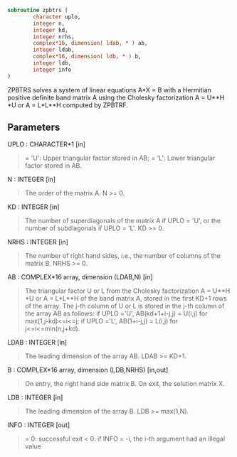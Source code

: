 ```fortran
subroutine zpbtrs (
        character uplo,
        integer n,
        integer kd,
        integer nrhs,
        complex*16, dimension( ldab, * ) ab,
        integer ldab,
        complex*16, dimension( ldb, * ) b,
        integer ldb,
        integer info
)
```

ZPBTRS solves a system of linear equations A\*X = B with a Hermitian
positive definite band matrix A using the Cholesky factorization
A = U\*\*H \*U or A = L\*L\*\*H computed by ZPBTRF.

## Parameters
UPLO : CHARACTER\*1 [in]
> = 'U':  Upper triangular factor stored in AB;
> = 'L':  Lower triangular factor stored in AB.

N : INTEGER [in]
> The order of the matrix A.  N >= 0.

KD : INTEGER [in]
> The number of superdiagonals of the matrix A if UPLO = 'U',
> or the number of subdiagonals if UPLO = 'L'.  KD >= 0.

NRHS : INTEGER [in]
> The number of right hand sides, i.e., the number of columns
> of the matrix B.  NRHS >= 0.

AB : COMPLEX\*16 array, dimension (LDAB,N) [in]
> The triangular factor U or L from the Cholesky factorization
> A = U\*\*H \*U or A = L\*L\*\*H of the band matrix A, stored in the
> first KD+1 rows of the array.  The j-th column of U or L is
> stored in the j-th column of the array AB as follows:
> if UPLO ='U', AB(kd+1+i-j,j) = U(i,j) for max(1,j-kd)<=i<=j;
> if UPLO ='L', AB(1+i-j,j)    = L(i,j) for j<=i<=min(n,j+kd).

LDAB : INTEGER [in]
> The leading dimension of the array AB.  LDAB >= KD+1.

B : COMPLEX\*16 array, dimension (LDB,NRHS) [in,out]
> On entry, the right hand side matrix B.
> On exit, the solution matrix X.

LDB : INTEGER [in]
> The leading dimension of the array B.  LDB >= max(1,N).

INFO : INTEGER [out]
> = 0:  successful exit
> < 0:  if INFO = -i, the i-th argument had an illegal value

